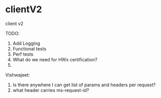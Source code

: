 # clientV2
client v2

TODO:
1. Add Logging
2. Functional tests
3. Perf tests
4. What do we need for HWx certification?
5.



Vishwajeet:
1. Is there anywhere I can get list of params and headers per request?
2. what header carries ms-request-id?
